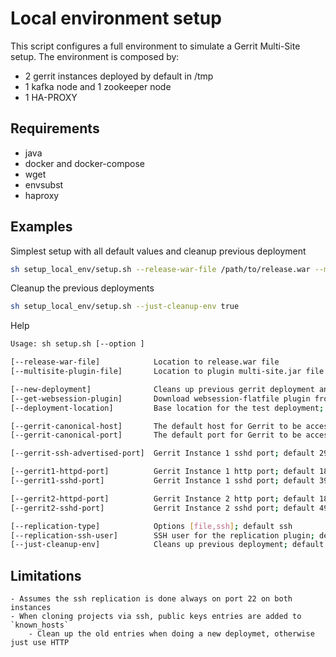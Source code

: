 # Local environment setup

This script configures a full environment to simulate a Gerrit Multi-Site setup.
The environment is composed by:
 - 2 gerrit instances deployed by default in /tmp
 - 1 kafka node and 1 zookeeper node
 - 1 HA-PROXY

## Requirements
 - java
 - docker and docker-compose
 - wget
 - envsubst
 - haproxy

## Examples
Simplest setup with all default values and cleanup previous deployment
```bash
sh setup_local_env/setup.sh --release-war-file /path/to/release.war --multisite-plugin-file /path/to/multi-site.jar
```
Cleanup the previous deployments
```bash
sh setup_local_env/setup.sh --just-cleanup-env true
```
Help
```bash
Usage: sh setup.sh [--option ]

[--release-war-file]            Location to release.war file
[--multisite-plugin-file]       Location to plugin multi-site.jar file

[--new-deployment]              Cleans up previous gerrit deployment and re-installs it. default true
[--get-websession-plugin]       Download websession-flatfile plugin from CI lastSuccessfulBuild; default true
[--deployment-location]         Base location for the test deployment; default /tmp

[--gerrit-canonical-host]       The default host for Gerrit to be accessed through; default localhost
[--gerrit-canonical-port]       The default port for Gerrit to be accessed throug; default 8080

[--gerrit-ssh-advertised-port]  Gerrit Instance 1 sshd port; default 29418

[--gerrit1-httpd-port]          Gerrit Instance 1 http port; default 18080
[--gerrit1-sshd-port]           Gerrit Instance 1 sshd port; default 39418

[--gerrit2-httpd-port]          Gerrit Instance 2 http port; default 18081
[--gerrit2-sshd-port]           Gerrit Instance 2 sshd port; default 49418

[--replication-type]            Options [file,ssh]; default ssh
[--replication-ssh-user]        SSH user for the replication plugin; default $(whoami)
[--just-cleanup-env]            Cleans up previous deployment; default false
```

## Limitations
	- Assumes the ssh replication is done always on port 22 on both instances
	- When cloning projects via ssh, public keys entries are added to `known_hosts`
		- Clean up the old entries when doing a new deploymet, otherwise just use HTTP